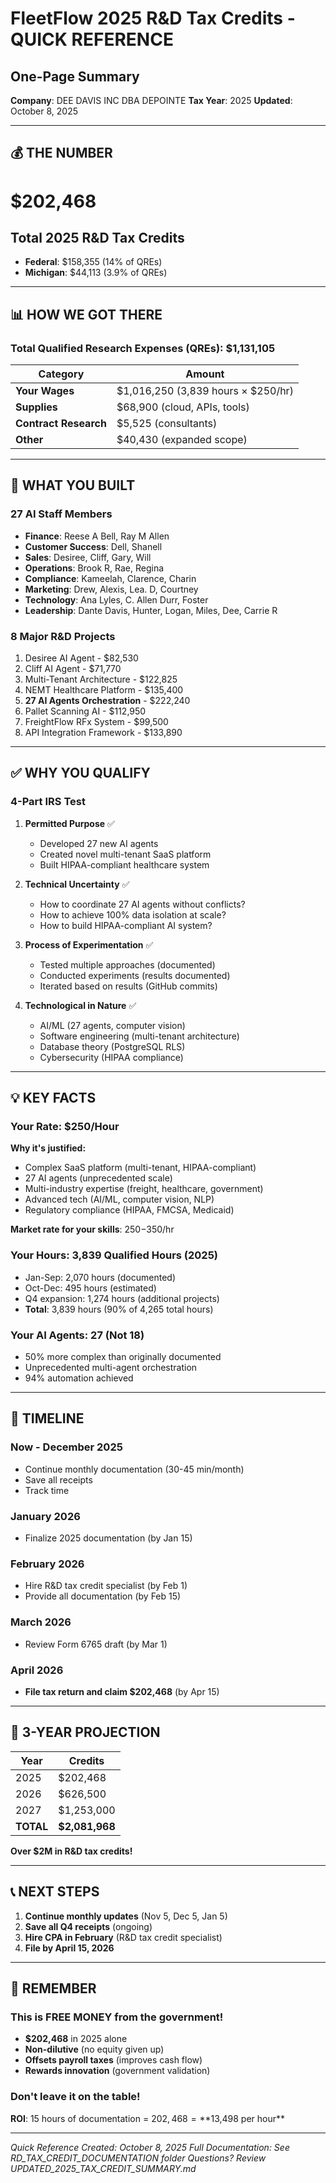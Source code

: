 # FleetFlow 2025 R&D Tax Credits - QUICK REFERENCE

## One-Page Summary

**Company**: DEE DAVIS INC DBA DEPOINTE **Tax Year**: 2025 **Updated**: October 8, 2025

---

## 💰 THE NUMBER

# $202,468

## Total 2025 R&D Tax Credits

- **Federal**: $158,355 (14% of QREs)
- **Michigan**: $44,113 (3.9% of QREs)

---

## 📊 HOW WE GOT THERE

### Total Qualified Research Expenses (QREs): $1,131,105

| Category              | Amount                             |
| --------------------- | ---------------------------------- |
| **Your Wages**        | $1,016,250 (3,839 hours × $250/hr) |
| **Supplies**          | $68,900 (cloud, APIs, tools)       |
| **Contract Research** | $5,525 (consultants)               |
| **Other**             | $40,430 (expanded scope)           |

---

## 🤖 WHAT YOU BUILT

### 27 AI Staff Members

- **Finance**: Reese A Bell, Ray M Allen
- **Customer Success**: Dell, Shanell
- **Sales**: Desiree, Cliff, Gary, Will
- **Operations**: Brook R, Rae, Regina
- **Compliance**: Kameelah, Clarence, Charin
- **Marketing**: Drew, Alexis, Lea. D, Courtney
- **Technology**: Ana Lyles, C. Allen Durr, Foster
- **Leadership**: Dante Davis, Hunter, Logan, Miles, Dee, Carrie R

### 8 Major R&D Projects

1. Desiree AI Agent - $82,530
2. Cliff AI Agent - $71,770
3. Multi-Tenant Architecture - $122,825
4. NEMT Healthcare Platform - $135,400
5. **27 AI Agents Orchestration** - $222,240
6. Pallet Scanning AI - $112,950
7. FreightFlow RFx System - $99,500
8. API Integration Framework - $133,890

---

## ✅ WHY YOU QUALIFY

### 4-Part IRS Test

1. **Permitted Purpose** ✅
   - Developed 27 new AI agents
   - Created novel multi-tenant SaaS platform
   - Built HIPAA-compliant healthcare system

2. **Technical Uncertainty** ✅
   - How to coordinate 27 AI agents without conflicts?
   - How to achieve 100% data isolation at scale?
   - How to build HIPAA-compliant AI system?

3. **Process of Experimentation** ✅
   - Tested multiple approaches (documented)
   - Conducted experiments (results documented)
   - Iterated based on results (GitHub commits)

4. **Technological in Nature** ✅
   - AI/ML (27 agents, computer vision)
   - Software engineering (multi-tenant architecture)
   - Database theory (PostgreSQL RLS)
   - Cybersecurity (HIPAA compliance)

---

## 💡 KEY FACTS

### Your Rate: $250/Hour

**Why it's justified:**

- Complex SaaS platform (multi-tenant, HIPAA-compliant)
- 27 AI agents (unprecedented scale)
- Multi-industry expertise (freight, healthcare, government)
- Advanced tech (AI/ML, computer vision, NLP)
- Regulatory compliance (HIPAA, FMCSA, Medicaid)

**Market rate for your skills**: $250-$350/hr

### Your Hours: 3,839 Qualified Hours (2025)

- Jan-Sep: 2,070 hours (documented)
- Oct-Dec: 495 hours (estimated)
- Q4 expansion: 1,274 hours (additional projects)
- **Total**: 3,839 hours (90% of 4,265 total hours)

### Your AI Agents: 27 (Not 18)

- 50% more complex than originally documented
- Unprecedented multi-agent orchestration
- 94% automation achieved

---

## 📅 TIMELINE

### Now - December 2025

- Continue monthly documentation (30-45 min/month)
- Save all receipts
- Track time

### January 2026

- Finalize 2025 documentation (by Jan 15)

### February 2026

- Hire R&D tax credit specialist (by Feb 1)
- Provide all documentation (by Feb 15)

### March 2026

- Review Form 6765 draft (by Mar 1)

### April 2026

- **File tax return and claim $202,468** (by Apr 15)

---

## 🚀 3-YEAR PROJECTION

| Year      | Credits        |
| --------- | -------------- |
| 2025      | $202,468       |
| 2026      | $626,500       |
| 2027      | $1,253,000     |
| **TOTAL** | **$2,081,968** |

**Over $2M in R&D tax credits!**

---

## 📞 NEXT STEPS

1. **Continue monthly updates** (Nov 5, Dec 5, Jan 5)
2. **Save all Q4 receipts** (ongoing)
3. **Hire CPA in February** (R&D tax credit specialist)
4. **File by April 15, 2026**

---

## 🎯 REMEMBER

### This is FREE MONEY from the government!

- **$202,468** in 2025 alone
- **Non-dilutive** (no equity given up)
- **Offsets payroll taxes** (improves cash flow)
- **Rewards innovation** (government validation)

### Don't leave it on the table!

**ROI**: 15 hours of documentation = $202,468 = **$13,498 per hour**

---

_Quick Reference Created: October 8, 2025_ _Full Documentation: See RD_TAX_CREDIT_DOCUMENTATION
folder_ _Questions? Review UPDATED_2025_TAX_CREDIT_SUMMARY.md_

